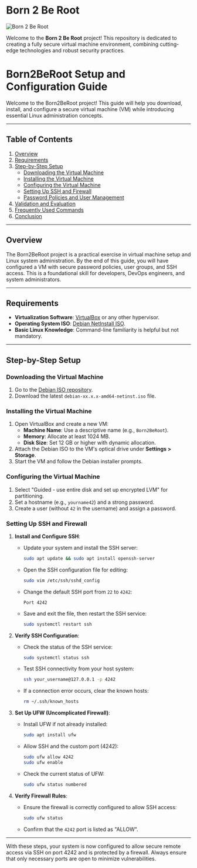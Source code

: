 # Born 2 Be Root

![Born 2 Be Root](https://github.com/mukhammadsiddiq/42Berlin-Guideline/blob/main/Born2beroot/img/Born_2_Be_Root_Image.png)

Welcome to the **Born 2 Be Root** project! This repository is dedicated to creating a fully secure virtual machine environment, combining cutting-edge technologies and robust security practices.


# Born2BeRoot Setup and Configuration Guide

Welcome to the Born2BeRoot project! This guide will help you download, install, and configure a secure virtual machine (VM) while introducing essential Linux administration concepts.

---

## Table of Contents

1. [Overview](#overview)
2. [Requirements](#requirements)
3. [Step-by-Step Setup](#step-by-step-setup)
   - [Downloading the Virtual Machine](#downloading-the-virtual-machine)
   - [Installing the Virtual Machine](#installing-the-virtual-machine)
   - [Configuring the Virtual Machine](#configuring-the-virtual-machine)
   - [Setting Up SSH and Firewall](#setting-up-ssh-and-firewall)
   - [Password Policies and User Management](#password-policies-and-user-management)
4. [Validation and Evaluation](#validation-and-evaluation)
5. [Frequently Used Commands](#frequently-used-commands)
6. [Conclusion](#conclusion)

---

## Overview

The Born2BeRoot project is a practical exercise in virtual machine setup and Linux system administration. By the end of this guide, you will have configured a VM with secure password policies, user groups, and SSH access. This is a foundational skill for developers, DevOps engineers, and system administrators.

---

## Requirements

- **Virtualization Software**: [VirtualBox](https://www.virtualbox.org/) or any other hypervisor.
- **Operating System ISO**: [Debian NetInstall ISO](https://cdimage.debian.org/debian-cd/current/amd64/iso-cd/).
- **Basic Linux Knowledge**: Command-line familiarity is helpful but not mandatory.

---

## Step-by-Step Setup

### Downloading the Virtual Machine

1. Go to the [Debian ISO repository](https://cdimage.debian.org/debian-cd/current/amd64/iso-cd/).
2. Download the latest `debian-xx.x.x-amd64-netinst.iso` file.

### Installing the Virtual Machine

1. Open VirtualBox and create a new VM:
   - **Machine Name**: Use a descriptive name (e.g., `Born2BeRoot`).
   - **Memory**: Allocate at least 1024 MB.
   - **Disk Size**: Set 12 GB or higher with dynamic allocation.
2. Attach the Debian ISO to the VM's optical drive under **Settings > Storage**.
3. Start the VM and follow the Debian installer prompts.

### Configuring the Virtual Machine

1. Select "Guided - use entire disk and set up encrypted LVM" for partitioning.
2. Set a hostname (e.g., `yourname42`) and a strong password.
3. Create a user (without `42` in the username) and assign a password.

### Setting Up SSH and Firewall

1. **Install and Configure SSH**:
   - Update your system and install the SSH server:
     ```bash
     sudo apt update && sudo apt install openssh-server
     ```
   - Open the SSH configuration file for editing:
     ```bash
     sudo vim /etc/ssh/sshd_config
     ```
   - Change the default SSH port from `22` to `4242`:
     ```plaintext
     Port 4242
     ```
   - Save and exit the file, then restart the SSH service:
     ```bash
     sudo systemctl restart ssh
     ```

2. **Verify SSH Configuration**:
   - Check the status of the SSH service:
     ```bash
     sudo systemctl status ssh
     ```
   - Test SSH connectivity from your host system:
     ```bash
     ssh your_username@127.0.0.1 -p 4242
     ```
   - If a connection error occurs, clear the known hosts:
     ```bash
     rm ~/.ssh/known_hosts
     ```

3. **Set Up UFW (Uncomplicated Firewall)**:
   - Install UFW if not already installed:
     ```bash
     sudo apt install ufw
     ```
   - Allow SSH and the custom port (4242):
     ```bash
     sudo ufw allow 4242
     sudo ufw enable
     ```
   - Check the current status of UFW:
     ```bash
     sudo ufw status numbered
     ```

4. **Verify Firewall Rules**:
   - Ensure the firewall is correctly configured to allow SSH access:
     ```bash
     sudo ufw status
     ```
   - Confirm that the `4242` port is listed as "ALLOW".

---

With these steps, your system is now configured to allow secure remote access via SSH on port 4242 and is protected by a firewall. Always ensure that only necessary ports are open to minimize vulnerabilities.

